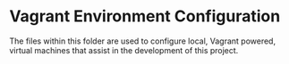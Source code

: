 Vagrant Environment Configuration
=======================================

The files within this folder are used to configure local, Vagrant
powered, virtual machines that assist in the development of this
project.
